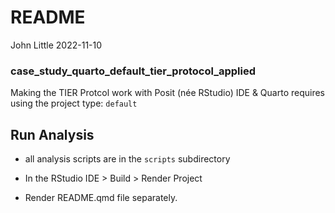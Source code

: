 README
================
John Little
2022-11-10

<!-- README.md is generated from README.Rmd. Please edit that file -->

### case_study_quarto_default_tier_protocol_applied

<!-- badges: start -->
<!-- badges: end -->

Making the TIER Protcol work with Posit (née RStudio) IDE & Quarto
requires using the project type: `default`

## Run Analysis

- all analysis scripts are in the `scripts` subdirectory

- In the RStudio IDE \> Build \> Render Project

- Render README.qmd file separately.
